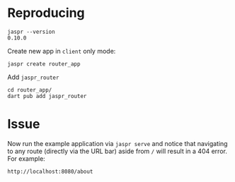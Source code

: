 # Reproducing

```
jaspr --version
0.10.0
```

Create new app in `client` only mode:

```
jaspr create router_app
```

Add `jaspr_router`

```
cd router_app/
dart pub add jaspr_router
```

# Issue

Now run the example application via `jaspr serve` and notice that navigating to any route (directly via the URL bar) aside from `/` will result in a 404 error. For example:

```
http://localhost:8080/about
```
